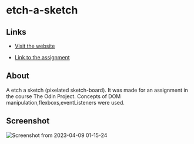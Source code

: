 # etch-a-sketch
## Links 
- [Visit the website](https://xadhithiyan.github.io/etch-a-sketch)

- [Link to the assignment](https://www.theodinproject.com/lessons/foundations-etch-a-sketch)

## About
A etch a sketch (pixelated sketch-board). It was made for an assignment in the course The Odin Project. Concepts of DOM manipulation,flexboxs,eventListeners were used.

## Screenshot
![Screenshot from 2023-04-09 01-15-24](https://user-images.githubusercontent.com/113228161/230739952-8632d25f-3833-4113-ad85-18cadfd78484.png)
